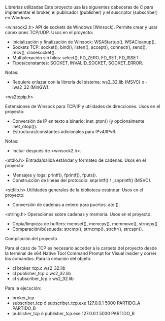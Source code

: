 Librerías utilizadas
Este proyecto usa las siguientes cabeceras de C para implementar el broker, el publicador (publisher) y el suscriptor (subscriber) en Windows.

<winsock2.h>
API de sockets de Windows (Winsock). Permite crear y usar conexiones TCP/UDP.
Usos en el proyecto:
- Inicialización y finalización de Winsock: WSAStartup(), WSACleanup().
- Sockets TCP: socket(), bind(), listen(), accept(), connect(), send(), recv(), closesocket().
- Multiplexación sin hilos: select(), FD_ZERO, FD_SET, FD_ISSET.
- Tipos/constantes: SOCKET, INVALID_SOCKET, SOCKET_ERROR.

Notas:
- Requiere enlazar con la librería del sistema: ws2_32.lib (MSVC) o -lws2_32 (MinGW).

<ws2tcpip.h>

Extensiones de Winsock para TCP/IP y utilidades de direcciones.
Usos en el proyecto:
- Conversión de IP en texto a binario: inet_pton() (y opcionalmente inet_ntop()).
- Estructuras/constantes adicionales para IPv4/IPv6.

Notas:
- Incluir después de <winsock2.h>.

<stdio.h>
Entrada/salida estándar y formateo de cadenas.
Usos en el proyecto:

- Mensajes y logs: printf(), fprintf(), fputs().
- Construcción de líneas del protocolo: snprintf() / _snprintf() (MSVC).

<stdlib.h>
Utilidades generales de la biblioteca estándar.
Usos en el proyecto:

- Conversión de cadenas a entero para puertos: atoi().

<string.h>
Operaciones sobre cadenas y memoria.
Usos en el proyecto:

- Copia/limpieza de buffers: memset(), memcpy(), memmove(), strncpy().
- Comparación/búsqueda: strcmp(), strncmp(), strchr(), strcspn().

Compilación del proyecto

Para el caso de TCP es necesario acceder a la carpeta del proyecto desde la terminal de x64 Native Tool Command Prompt for Visual Insider y correr los comandos:
Para la creación del objeto:
- cl broker_tcp.c ws2_32.lib
- cl publisher_tcp.c ws2_32.lib
- cl subscriber_tcp.c ws2_32.lib

Para la ejecución:
- broker_tcp
- subscriber_tcp ó subscriber_tcp.exe 127.0.0.1 5000 PARTIDO_A PARTIDO_B
- publisher_tcp ó publisher_tcp.exe 127.0.0.1 5000 PARTIDO_B
